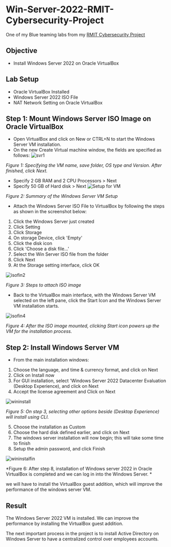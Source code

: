 # Win-Server-2022-RMIT-Cybersecurity-Project
One of my Blue teaming labs from my [RMIT Cybersecurity Project](https://github.com/Kazu010101/RMIT-Cybersecurity-Project/blob/main/README.md)

## Objective

- Install Windows Server 2022 on Oracle VirtualBox

## Lab Setup
- Oracle VirtualBox Installed
- Windows Server 2022 ISO File
- NAT Network Setting on Oracle VirtualBox

## Step 1: Mount Windows Server ISO Image on Oracle VirtualBox
- Open VirtualBox and click on New or CTRL+N to start the Windows Server VM installation.
- On the new Create Virtual machine window, the fields are specified as follows:
![svr1](https://github.com/user-attachments/assets/8d513a44-309a-4f64-bcae-f7944bd3128a)

*Figure 1: Specifying the VM name, save folder, OS type and Version. After finished, click Next.*

- Specify 2 GB RAM and 2 CPU Processors > Next
- Specify 50 GB of Hard disk > Next
![Setup for VM](https://github.com/user-attachments/assets/901b7120-87a4-448a-aa0a-1d8ff2775a65)

*Figure 2: Summary of the Windows Server VM Setup*

- Attach the Windows Server ISO File to VirtualBox by following the steps as shown in the screenshot below:
1. Click the Windows Server just created
2. Click Setting 
3. Click Storage 
4. On storage Device, click 'Empty' 
5. Click the disk icon
6. Click 'Choose a disk file...'
7. Select the Win Server ISO file from the folder
8. Click Next
9. At the Storage setting interface, click OK

![isofin2](https://github.com/user-attachments/assets/d9b1bb06-d0a0-4d09-89be-6a05c19b7fb4)


*Figure 3: Steps to attach ISO image*

- Back to the VirtualBox main interface, with the Windows Server VM selected on the left pane, click the Start Icon and the Windows Server VM installation starts.

![isofin4](https://github.com/user-attachments/assets/2e0855a9-943a-4417-a52e-ca49e814b3c0)

*Figure 4: After the ISO image mounted, clicking Start icon powers up the VM for the installation process.*

## Step 2: Install Windows Server VM

- From the main installation windows:
1. Choose the language, and time & currency format, and click on Next
2. Click on Install now
3. For GUI installation, select 'Windows Server 2022 Datacenter Evaluation (Desktop Experience), and click on Next
4. Accept the license agreement and Click on Next

![wininstall](https://github.com/user-attachments/assets/fc2e485b-20a8-4a08-90dc-29adbb57c57a)

*Figure 5: On step 3, selecting other options beside (Desktop Experience) will install using CLI.*

5. Choose the installation as Custom
6. Choose the hard disk defined earlier, and click on Next
7. The windows server installation will now begin; this will take some time to finish
8. Setup the admin password, and click Finish

![wininstalfin](https://github.com/user-attachments/assets/67adee3b-63f3-4614-b050-56b09914ebb3)

*Figure 6: After step 8, installation of Windows server 2022 in Oracle VirtualBox is completed and we can log in into the Windows Server. *

we will have to install the VirtualBox guest addition, which will improve the performance of the windows server VM.

## Result

The Windows Server 2022 VM is installed. We can improve the performance by installing the VirtualBox guest addition. 

The next important process in the project is to install Active Directory on Windows Server to have a centralized control over employees accounts. 

